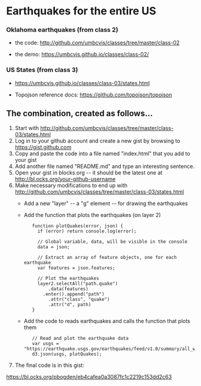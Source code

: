 # Earthquakes for the entire US

### Oklahoma earthquakes (from class 2)

* the code: http://github.com/umbcvis/classes/tree/master/class-02

* the demo: https://umbcvis.github.io/classes/class-02/

### US States (from class 3)

* https://umbcvis.github.io/classes/class-03/states.html

* Topojson reference docs: https://github.com/topojson/topojson

## The combination, created as follows...

1. Start with http://github.com/umbcvis/classes/tree/master/class-03/states.html
2. Log in to your github account and create a new gist by browsing to https://gist.github.com
3. Copy and paste the code into a file named "index.html" that you add to your gist
4. Add another file named "README.md" and type an interesting sentence.
4. Open your gist in blocks.org -- it should be the latest one at http://bl.ocks.org/your-github-username
5. Make necessary modifications to end up with http://github.com/umbcvis/classes/tree/master/class-03/states.html
   * Add a new "layer" -- a "g" element -- for drawing the earthquakes
   * Add the function that plots the earthquakes (on layer 2)

            function plotQuakes(error, json) {
              if (error) return console.log(error);

              // Global variable, data, will be visible in the console
              data = json;

              // Extract an array of feature objects, one for each earthquake
              var features = json.features;

              // Plot the earthquakes
              layer2.selectAll("path.quake")
                  .data(features)
                .enter().append("path")
                  .attr("class", "quake")
                  .attr("d", path)
            }

   * Add the code to reads earthquakes and calls the function that plots them

            // Read and plot the earthquake data
            var usgs =     "https://earthquake.usgs.gov/earthquakes/feed/v1.0/summary/all_week.geojson";
            d3.json(usgs, plotQuakes);

6. The final code is in this gist:

https://bl.ocks.org/pbogden/eb4cafea0a3087fc1c2219c153dd2c63
